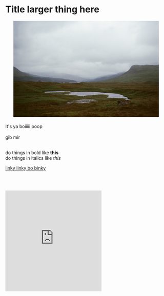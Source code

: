 <body>
		
<div class="container">
<div class="blurb">
<h1>Title larger thing here</h1>

<p><center><img src="/images/pond.jpg" height="300"> </center></p>

<p style="text-align:center;font-size:130%">

It's ya boiiiii poop
<br><br>
gib mir
<br><br>

do things in bold like <b>this</b>
<br>
do things in italics like <i>this</i>
<br>

<a href="https://www.flickr.com/photos/202676605@N05/">
linky linky bo binky</a>

<br><br>



<iframe width="300" height="315" src="https://www.youtube.com/embed/hRxeLZsrObc?si=UhUzkrYpopYrLMqH" title="YouTube video player" frameborder="0" allow="accelerometer; autoplay; clipboard-write; encrypted-media; gyroscope; picture-in-picture; web-share" referrerpolicy="strict-origin-when-cross-origin" allowfullscreen></iframe>


</p>
